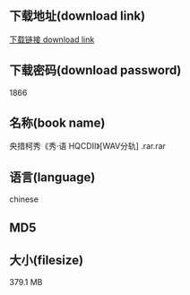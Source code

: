 ## 下载地址(download link)
[下载链接 download link](https://tutu365.netlify.app/?s=%E5%A4%AE%E6%8E%AA%E6%9F%AF%E7%A7%80%E3%80%8A%E7%A7%80%C2%B7%E8%AF%AD+HQCD%E2%85%A1%E3%80%8B%5BWAV%E5%88%86%E8%BD%A8%5D+.rar)

## 下载密码(download password)
1866

## 名称(book name)
央措柯秀《秀·语 HQCDⅡ》[WAV分轨] .rar.rar

## 语言(language)
chinese

## MD5


## 大小(filesize)
379.1 MB
